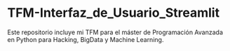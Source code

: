 # TFM-Interfaz_de_Usuario_Streamlit

Este repositorio incluye mi TFM para el máster de Programación Avanzada en Python para Hacking, BigData y Machine Learning.

